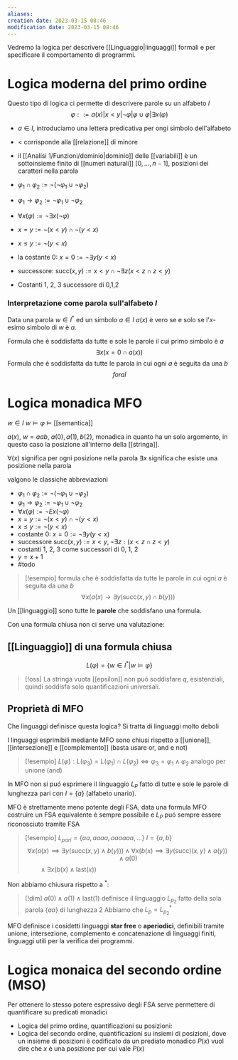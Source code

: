 ```yaml
---
aliases: 
creation date: 2023-03-15 08:46
modification date: 2023-03-15 08:46
---
```

Vedremo la logica per descrivere [[Linguaggio|linguaggi]] formali e per specificare il comportamento di programmi.


# Logica moderna del primo ordine
Questo tipo di logica ci permette di descrivere parole su un alfabeto $I$
$$\varphi::= a(x) | x < y | \neg \varphi | \varphi \cup \varphi | \exists x(\varphi) $$
- $a \in I$, introduciamo una lettera predicativa per ongi simbolo dell'alfabeto
- $<$ corrisponde alla [[relazione]] di minore
- il [[Analisi 1/Funzioni/dominio|dominio]] delle [[variabili]] è un sottoinsieme finito di [[numeri naturali]] $[0,\dots,n-1]$, posizioni dei caratteri nella parola


- $\varphi_{1} \cap \varphi_{2} := \neg(\neg \varphi_{1} \cup \neg \varphi_{2})$
- $\varphi_{1} \to \varphi_{2} := \neg \varphi_{1} \cup \neg \varphi_{2}$
- $\forall x (\varphi) := \neg \exists x (\neg \varphi)$
- $x = y := \neg(x < y) \cap \neg(y < x)$
- $x \leq y := \neg(y < x)$
- la costante 0: $x = 0 := \neg \exists y (y < x)$
- successore: $\text{succ}(x,y) := x < y \cap \neg \exists z(x < z \cap z < y)$
- Costanti 1, 2, 3 successore di 0,1,2


### Interpretazione come parola sull'alfabeto $I$
Data una parola $w \in I^*$ ed un simbolo $a \in I$
$a(x)$ è vero se e solo se l'$x$-esimo simbolo di $w$ è $a$.

Formula che è soddisfatta da tutte e sole le parole il cui primo simbolo è $a$
$$
 \exists x ( x = 0 \cap a(x))
$$
Formula che è soddisfatta da tutte le parola in cui ogni $a$ è seguita da una $b$
$$
foral
$$

# Logica monadica MFO

$w \in I$
$w \vDash \varphi$
$\vDash$ [[semantica]]

$a(x)$, $w = aab$, $a(0), a(1),b(2)$, monadica in quanto ha un solo argomento, in questo caso la posizione all'interno della [[stringa]].

$\forall(x)$ significa per ogni posizione nella parola
$\exists x$ significa che esiste una posizione nella parola


valgono le classiche abbreviazioni
- $\varphi_{1} \cap \varphi_{2} := \neg(\neg \varphi_{1} \cup \neg\varphi_{2})$
- $\varphi_{1} \to \varphi_{2} := \neg\varphi_{1} \cup \neg\varphi_{2}$
- $\forall x(\varphi) := \neg Ex(\neg \varphi)$
- $x = y := \neg(x < y) \cap \neg( y < x)$
- $x \leq y := \neg(y < x)$
- costante 0: $x = 0 := \neg \exists y(y < x)$
- successore $\text{succ}(x,y) :=  x < y, \neg \exists z : (x < z \cap z < y)$
- costanti 1, 2, 3 come successori di 0, 1, 2
- $y = x + 1$ 
- #todo

>[!esempio]
>formula che è soddisfatta da tutte le parole in cui ogni $a$ è seguita da una $b$
> $$
> \forall x(a(x) \to \exists y(\text{succ}(x,y) \cap b(y)))
>$$

Un [[linguaggio]] sono tutte le **parole** che soddisfano una formula.

Con una formula chiusa non ci serve una valutazione:

## [[Linguaggio]] di una formula chiusa
$$L(\varphi) = \left\{ w \in I^* | w \vDash \varphi\right\}$$

>[!oss]
>La stringa vuota [[epsilon]] non puó soddisfare $q$, esistenziali, quindi soddisfa solo quantificazioni universali.



## Proprietà di MFO

Che linguaggi definisce questa logica? Si tratta di linguaggi molto deboli

I linguaggi esprimibili mediante MFO sono chiusi rispetto a [[unione]], [[intersezione]] e [[complemento]] (basta usare or, and e not)

>[!esempio]
>$L(\varphi) : L(\varphi_{3}) = L(\varphi_{1}) \cap L(\varphi_{2}) \iff \varphi_{3} = \varphi_{1} \land \varphi_{2}$
>analogo per unione (and)


In MFO non si puó esprimere il linguaggio $L_{P}$ fatto di tutte e sole le parole di lunghezza pari con $I = \left\{ a \right\}$ (alfabeto unario).

MFO è strettamente meno potente degli FSA, data una formula MFO costruire un FSA equivalente è sempre possibile e $L_{P}$ puó sempre essere riconosciuto tramite FSA

>[!esempio]
>$L_{pari}= \left\{ aa, aaaa, aaaaaa, \dots \right\}$
>$I = \left\{ a,b \right\}$
>$$\forall x(a(x) \implies \exists y(\text{succ}(x,y) \land b(y))) \land \forall x (b(x) \implies \exists y(\text{succ})(x,y) \land a(y)) \land a(0)$$
>$\qquad\land \exists x (b(x) \land \text{last}(x))$

Non abbiamo chiusura rispetto a $^*$:
>[!dim]
>$a(0) \land a(1) \land \text{last}(1)$ definisce il linguaggio $L_{p_{2}}$ fatto della sola parola $\left\{ aa \right\}$ di lunghezza 2
>Abbiamo che $L_{p} = L_{p_{2}}^*$


MFO definisce i cosidetti linguaggi **star free** o **aperiodici**, definibili tramite unione, intersezione, complemento e concatenazione di linguaggi finiti, linguaggi utili per la verifica dei programmi.

# Logica monaica del secondo ordine (MSO)
Per ottenere lo stesso potere espressivo degli FSA serve permettere di quantificare su predicati monadici
- Logica del primo ordine, quantificazioni su posizioni:
- Logica del secondo ordine, quantificazioni su insiemi di posizioni, dove un insieme di posizioni è codificato da un prediato monadico $P(x)$ vuol  dire che $x$ è una posizione per cui vale $P(x)$
